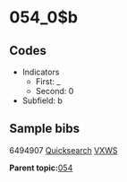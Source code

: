 # 054\_0$b

## Codes

-   Indicators
    -   First: \_
    -   Second: 0
-   Subfield: b

## Sample bibs

6494907 [Quicksearch](https://search.library.yale.edu/catalog/6494907) [VXWS](http://prodorbis.library.yale.edu:7014/vxws/GetHoldingsService?bibId=6494907)

**Parent topic:**[054](../../tags/054/054.md)


